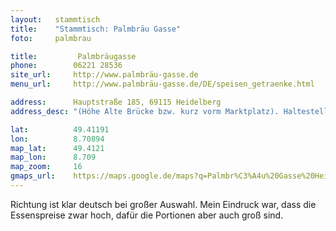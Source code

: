 ```yaml
---
layout:   stammtisch
title:    "Stammtisch: Palmbräu Gasse"
foto:     palmbrau

title:         Palmbräugasse
phone:        06221 28536
site_url:     http://www.palmbräu-gasse.de
menu_url:     http://www.palmbräu-gasse.de/DE/speisen_getraenke.html

address:      Hauptstraße 185, 69115 Heidelberg
address_desc: "(Höhe Alte Brücke bzw. kurz vorm Marktplatz). Haltestellen: Uniplatz (31, 32), Alte Brücke (35) und Karlsplatz (30)."

lat:          49.41191
lon:          8.70894
map_lat:      49.4121
map_lon:      8.709
map_zoom:     16
gmaps_url:    https://maps.google.de/maps?q=Palmbr%C3%A4u%20Gasse%20Heidelberg
---
```

Richtung ist klar deutsch bei großer Auswahl. Mein Eindruck war, dass die
Essenspreise zwar hoch, dafür die Portionen aber auch groß sind.
